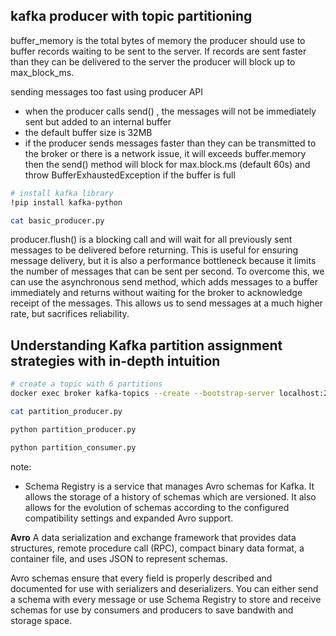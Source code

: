 ## kafka producer with topic partitioning

buffer_memory is the total bytes of memory the producer should use to buffer records waiting to be sent to the server. If records are sent faster than they can be delivered to the server the producer will block up to max_block_ms.

sending messages too fast using producer API

- when the producer calls send() , the messages will not be immediately sent but added to an internal buffer
- the default buffer size is 32MB
- if the producer sends messages faster than they can be transmitted to the broker or there is a network issue, it will exceeds buffer.memory then the send() method will block for max.block.ms (default 60s) and throw BufferExhaustedException if the buffer is full

```bash
# install kafka library
!pip install kafka-python
```

```bash 
cat basic_producer.py
```
producer.flush() is a blocking call and will wait for all previously sent messages to be delivered before returning. This is useful for ensuring message delivery, but it is also a performance bottleneck because it limits the number of messages that can be sent per second. To overcome this, we can use the asynchronous send method, which adds messages to a buffer immediately and returns without waiting for the broker to acknowledge receipt of the messages. This allows us to send messages at a much higher rate, but sacrifices reliability.

## Understanding Kafka partition assignment strategies with in-depth intuition 

```bash
# create a topic with 6 partitions
docker exec broker kafka-topics --create --bootstrap-server localhost:29092 --partitions 6 --replication-factor 1 --topic hello_world
```

```bash
cat partition_producer.py
```

```bash
python partition_producer.py
```

```bash
python partition_consumer.py
```

note:
- Schema Registry is a service that manages Avro schemas for Kafka. It allows the storage of a history of schemas which are versioned. It also allows for the evolution of schemas according to the configured compatibility settings and expanded Avro support.

**Avro** A data serialization and exchange framework that provides data structures, remote procedure call (RPC), compact binary data format, a container file, and uses JSON to represent schemas.

Avro schemas ensure that every field is properly described and documented for use with serializers and deserializers. You can either send a schema with every message or use Schema Registry to store and receive schemas for use by consumers and producers to save bandwith and storage space.